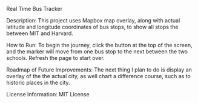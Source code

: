 Real Time Bus Tracker

Description: This project uses Mapbox map overlay, along with actual latitude and longitude coordinates of bus stops, to show all stops the between MIT and Harvard.

How to Run: To begin the journey, click the button at the top of the screen, and the marker will move from one bus stop to the next between the two schools. Refresh the page to start over.

Roadmap of Future Improvements: The next thing I plan to do is display an overlay of the the actual city, as well chart a difference course, such as to historic places in the city.

License Information:
MIT License
